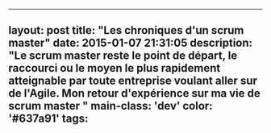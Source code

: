 ---
layout: post
title: "Les chroniques d'un scrum master"
date: 2015-01-07 21:31:05
description: "Le scrum master reste le point de départ, le raccourci ou le moyen le plus rapidement atteignable par toute entreprise voulant aller sur de l'Agile. Mon retour d'expérience sur ma vie de scrum master "
main-class: 'dev'
color: '#637a91'
tags:
-

